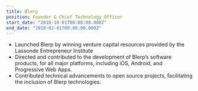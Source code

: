 ```yaml
---
title: Blerp
position: Founder & Chief Technology Officer
start_date: "2016-10-01T00:00:00.000Z"
end_date: "2018-02-01T00:00:00.000Z"
---
```


- Launched Blerp by winning venture capital resources provided by the Lassonde Entrepreneur Institute
- Directed and contributed to the development of Blerp’s software products, for all major platforms, including iOS, Android, and Progressive Web Apps.
- Contributed technical advancements to open source projects, facilitating the inclusion of Blerp technologies.
